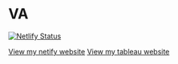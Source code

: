# VA
[![Netlify Status](https://api.netlify.com/api/v1/badges/830a9b84-6ca3-42c8-a268-23517552656c/deploy-status)](https://app.netlify.com/sites/huanganni/deploys)

[View my netify website](https://master--huanganni.netlify.app/)
[View my tableau website](https://public.tableau.com/app/profile/huang.anni/viz/In-class-exc2/Dashboard1?publish=yes)
